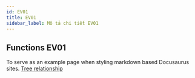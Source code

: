 ```yaml
---
id: EV01
title: EV01
sidebar_label: Mô tả chi tiết EV01
---
```


## Functions EV01
To serve as an example page when styling markdown based Docusaurus sites.
<a href="/docs#quan-hệ-giữa-các-thành-phần">Tree relationship</a>